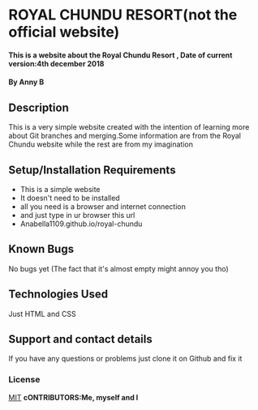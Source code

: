 # ROYAL CHUNDU RESORT(not the official website)
#### This is a website about the Royal Chundu Resort , Date of current version:4th december 2018
#### By **Anny B**
## Description
This is a very simple website created with the intention of learning more about Git branches and merging.Some information are from the Royal Chundu website while the rest are from my imagination
## Setup/Installation Requirements
* This is a simple website
* It doesn't need to be installed
* all you need is a browser and internet connection
* and just type in ur browser this url
* Anabella1109.github.io/royal-chundu

## Known Bugs
No bugs yet
(The fact that it's almost empty might annoy you tho)
## Technologies Used
Just HTML and CSS
## Support and contact details
If you have any questions or problems just clone it on Github and fix it
### License
[MIT](https://choosealicense.com/licenses/mit/) 
**cONTRIBUTORS:Me, myself and I**
  